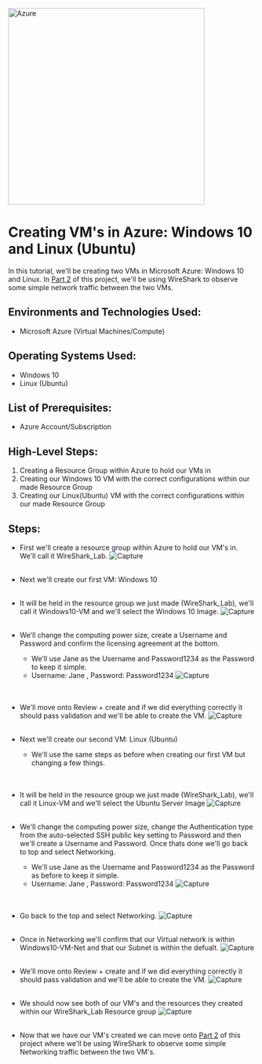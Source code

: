 <img src="https://i.imgur.com/C11N4nJ.png" alt="Azure" width="400">

<h1> Creating VM's in Azure: Windows 10 and Linux (Ubuntu) </h1>

In this tutorial, we'll be creating two VMs in Microsoft Azure: Windows 10 and Linux. 
In [Part 2](https://github.com/Kelsow96/Observing-Network-Traffic-Between-the-Two-VMs-Using-Wireshark) of this project, we'll be using WireShark to observe some simple network traffic between the two VMs. 

<h2> Environments and Technologies Used: </h2>

- Microsoft Azure (Virtual Machines/Compute)

<h2> Operating Systems Used: </h2>

-  Windows 10
-  Linux (Ubuntu)

<h2> List of Prerequisites: </h2>

-  Azure Account/Subscription

<h2> High-Level Steps: </h2>

 1. Creating a Resource Group within Azure to hold our VMs in
 2. Creating our Windows 10 VM with the correct configurations within our made Resource Group
 3. Creating our Linux(Ubuntu) VM with the correct configurations within our made Resource Group

<h2> Steps: </h2>

- First we'll create a resource group within Azure to hold our VM's in. We'll call it WireShark_Lab.
  ![Capture](https://github.com/Kelsow96/Creating-VM-s-in-Azure-Windows-10-and-Linux-/assets/169297569/1756fd76-67ee-4e25-8831-9704f2ae48a7)
  <br />
  <br />
  
- Next we'll create our first VM: Windows 10
  <br />
  <br />
  
- It will be held in the resource group we just made (WireShark_Lab), we'll call it Windows10-VM and we'll select the Windows 10 Image.
  ![Capture](https://github.com/Kelsow96/Creating-VM-s-in-Azure-Windows-10-and-Linux-/assets/169297569/727270e5-5659-418b-a2e9-a4ea8eedc444)
  <br />
  <br />
  
- We'll change the computing power size, create a Username and Password and confirm the licensing agreement at the bottom.
  - We'll use Jane as the Username and Password1234 as the Password to keep it simple.
  - Username: Jane , Password: Password1234
  ![Capture](https://github.com/Kelsow96/Creating-VM-s-in-Azure-Windows-10-and-Linux-/assets/169297569/ec591353-34f6-4cdc-84e8-22e53544799f)
  <br />
  <br />

- We'll move onto Review + create and if we did everything correctly it should pass validation and we'll be able to create the VM.
  ![Capture](https://github.com/Kelsow96/Creating-VM-s-in-Azure-Windows-10-and-Linux-/assets/169297569/f5f31191-533c-401f-aa8b-24373f60b7f6)
  <br />
  <br />

- Next we'll create our second VM: Linux (Ubuntu)
  - We'll use the same steps as before when creating our first VM but changing a few things.
  <br />
  <br />

- It will be held in the resource group we just made (WireShark_Lab), we'll call it Linux-VM and we'll select the Ubuntu Server Image
 ![Capture](https://github.com/Kelsow96/Creating-VM-s-in-Azure-Windows-10-and-Linux-/assets/169297569/e000d19b-6794-4e32-aa66-4081e4e56669)
  <br />
  <br />

- We'll change the computing power size, change the Authentication type from the auto-selected SSH public key setting to Password and then we'll create a Username and Password. Once thats done we'll go back to top and select Networking.
  - We'll use Jane as the Username and Password1234 as the Password as before to keep it simple. 
  - Username: Jane , Password: Password1234
![Capture](https://github.com/Kelsow96/Creating-VM-s-in-Azure-Windows-10-and-Linux-/assets/169297569/a1d10cc0-3371-418c-b21c-e64281bb1376)
  <br />
  <br />

- Go back to the top and select Networking.
  ![Capture](https://github.com/Kelsow96/Creating-VM-s-in-Azure-Windows-10-and-Linux-/assets/169297569/23305f1d-97e2-4ecf-b89a-64c1c96e5661)
  <br />
  <br />

- Once in Networking we'll confirm that our Virtual network is within Windows10-VM-Net and that our Subnet is within the defualt.
  ![Capture](https://github.com/Kelsow96/Creating-VM-s-in-Azure-Windows-10-and-Linux-/assets/169297569/0054e4c9-62e6-4726-9640-60224026df17)
  <br />
  <br />
  
- We'll move onto Review + create and if we did everything correctly it should pass validation and we'll be able to create the VM.
  ![Capture](https://github.com/Kelsow96/Creating-VM-s-in-Azure-Windows-10-and-Linux-/assets/169297569/36825d8a-8fab-48d8-9056-63db2f5eb666)
  <br />
  <br />

- We should now see both of our VM's and the resources they created within our WireShark_Lab Resource group
  ![Capture](https://github.com/Kelsow96/Creating-VM-s-in-Azure-Windows-10-and-Linux-/assets/169297569/ffd63280-8f91-494b-9885-11dde5b53af3)
  <br />
  <br />

- Now that we have our VM's created we can move onto [Part 2](https://github.com/Kelsow96/Observing-Network-Traffic-Between-the-Two-VMs-Using-Wireshark) of this project where we'll be using WireShark to observe some simple Networking traffic between the two VM's.



  







